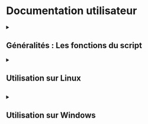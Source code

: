 # Documentation utilisateur

<details>
<summary><h2> Généralités : Les fonctions du script </h2></summary>
<br>

  + <details>
    <summary><h4> Les différentes cibles </h4></summary>

    Nous vous proposons un menu permettant de faire différentes demandes (actions ou informations) sur deux cibles possibles :
      * Cible : Utilisateur
      * Cible : Ordinateur

    </details>

  + <details>
    <summary><h4> Les différentes actions </h4></summary>

    Concernant la cible utilisateur, vous pouvez demander :
      * Créer un utilisateur
      * Supprimer un utilisateur
      * Modifier le mot de passe d'un utilisateur

    Concernant la cible ordinateur, vous pouvez demander :
      * Redémarrer l'ordinateur
      * Eteindre l'ordinateur
    </details>

  + <details>
    <summary><h4> Les différentes informations</h4></summary>

    Concernant la cible utilisateur, vous pouvez demander :
      * Les dates de connexion d'un utilisateur
      * Si l'utilisateur existe

    Concernant la cible ordinateur, vous pouvez demander :
      * Le type de système d'exploitation de l'ordinateur
      * L'uptime de l'ordinateur
    </details>

</details>


<details>
<summary><h2> Utilisation sur Linux<h2></summary>
<br>

  + <details>
    <summary><h4>Bien utiliser le script<h4></summary>
    <br>

    Tout d'abord, il faut vous connecter sur l'ordinateur **SRVLX01** :
      * Identifiant : _wilder_
      * Mot de passe : _Azerty1*_
    <br>

    Une fois connecté, vérifier d'être bien sur le dossier **/home/wilder**, avec la commande :
    ``` bash
    pwd
    ```
    Dans ce dossier, vous trouverez :
      * Le dossier **Documents**, où s'enregistrera les différentes demandes d'informations.
      * Le dossier **TheScriptingProject**, où se trouve le script.
    <br>

    Pour appeler le script, il faudra taper les commandes suivantes (tout en restant dans le dossier **/home/wilder**) :
    ```bash
    su root
    ```
    Vous avez besoin d'être sous l'utilisateur **Root** pour pouvoir accéder au dossier **/var/log** où s'enregistrera tout au long du script, les différents évènements de vos choix.<br>
    ``` bash
    ./TheScriptingProject/mainMenu.sh
    ```
    Vous arriverez sur ce menu : <br>
    ![appelScript&menu](https://github.com/WildCodeSchool/TSSR-BDX-0924-P2-G2/blob/doc/Images/appelScript%26menu.png)
    <br>

    Chacun de vos choix, vous amènes à des sous-menus où à la fin, vous pourrez :
      * Soit faire des actions
      * Soit faire des demandes d'informations.

    Ce script, vous permettra d'agir sur la machine cliente **CLILIN01**, grâce à une connexion SSH.

    </details>
    
  + <details>
    <summary><h4>Les différentes options<h4></summary>
    <br>

    Ce script permet d'agir sur une machine distante via une connexion SSH. Vous aurez donc besoin de connaitre :
      * Le nom d'utilisateur sur qui vous souhaitez vous connecter
      * L'adresse IP de la machine cible
      * Le mot de passe de l'utilisateur correspondant

    A plusieurs reprises dans le script, une connexion SSH devra s'établir, cela se verra sous cette forme :<br>
    ``wilder@172.16.10.30's password ``

    </details>

  + <details>
    <summary><h4>F.A.Q.<h4></summary>
    <br>

    ***Questions : Où sont enregistrés les informations que j'aurais demandé ?*** <br>
    *Réponse* <br>
    Les informations que vous aurez demandé lors du scripting, seront enregistrés dans le dossier **/home/wilder/Documents/** sous la forme suivante : info_*Cible*_*Date*.txt; avec :
      * *Cible* : Le nom de l'utilisateur ou de l'ordinateur cible.
      * *Date* : Date du recueil des informations au format *yyyymmdd*
    <br>

    ***Questions : Vous avez parlé de journalisation, où pourrais-je retrouver ces informations ?*** <br>
    *Réponse* <br>
    Les informations de journalisation seront enregistrés dans le dossier **/var/log/** et dans le fichier **log_evt.log**. <br>
    Les enregistrements seront sous la forme suivante : *Date*-*Heure*-*Utilisateur*-*Evenement*, avec :
      * *Date* : Date de l'évènement au format *yyymmdd*
      * *Heure* : Heure de l'évènement au format *hhmmss*
      * *Utilisateur* : Nom de l'utilisateur courant utilisant la machine **SRVLX01** exécutant le script
      * *Evenements* : Action effectué lors de l'utilisation du script :
        * Les différents choix dans le menu et les sous-menu;
        * Lors des actions ou des demandes d'informations, chaque étape sera détaillé.

    </details>

</details>

<details>
<summary><h2>Utilisation sur Windows<h2></summary>
<br>

  + <details>
    <summary><h4>Utilisation de base<h4></summary>
    <br>
    <b>Comment utiliser les fonctionnalités clés :</b>
    </details>    
    
  + <details>
    <summary><h4>Utilisation avancée<h4></summary>
    <br>
    <b>Comment utiliser au mieux les options :</b>
    </details>

  + <details>
    <summary><h4>F.A.Q.<h4></summary>
    <br>
    <b>Solutions aux problèmes connus et communs liés à l'utilisation :</b>
    </details>


</details>


